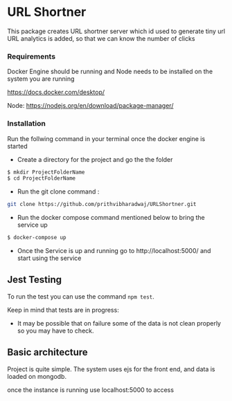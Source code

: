 # URL Shortner

This package creates URL shortner server which id used to generate tiny url 
URL analytics is added, so that we can know the number of clicks 

### Requirements

Docker Engine should be running and Node needs to be installed on the system you are running 

https://docs.docker.com/desktop/

Node: https://nodejs.org/en/download/package-manager/


### Installation

Run the follwing command in your terminal once the docker engine is started

* Create a directory for the project and go the the folder
```sh
$ mkdir ProjectFolderName
$ cd ProjectFolderName
```
*  Run the git clone command :
```sh
git clone https://github.com/prithvibharadwaj/URLShortner.git
```
* Run the docker compose command mentioned below to bring the service up 

```sh
$ docker-compose up
```
* Once the Service is up and running go to http://localhost:5000/ and start using the service 

## Jest Testing

To run the test you can use the command `npm test`.

Keep in mind that tests are in progress: 

* It may be possible that on failure some of the data is not clean properly so you may have to check. 


## Basic architecture

Project is quite simple. The system uses ejs for the front end, and data is loaded on mongodb. 

once the instance is running use localhost:5000 to access 